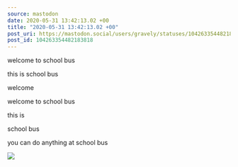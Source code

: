```yaml
---
source: mastodon
date: 2020-05-31 13:42:13.02 +00
title: "2020-05-31 13:42:13.02 +00"
post_uri: https://mastodon.social/users/gravely/statuses/104263354482183818
post_id: 104263354482183818
---
```

welcome to school bus

this is school bus

welcome

welcome to school bus

this is

school bus

you can do anything at school bus


![](/images/29312186.jpg)


